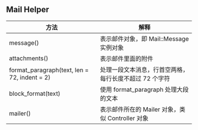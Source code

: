 ## Mail Helper

| 方法 | 解释 |
| -- | -- |
| message() | 表示邮件对象，即 Mail::Message 实例对象 |
| attachments() | 表示邮件里面的附件 |
|format_paragraph(text, len = 72, indent = 2)|处理一段文本消息，行首空两格，每行长度不超过 72 个字符|
|block_format(text)|使用 format_paragraph 处理大段的文本|
| mailer() | 表示邮件所在的 Mailer 对象，类似 Controller 对象 |

